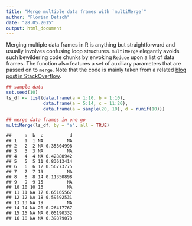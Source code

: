 ```yaml
---
title: "Merge multiple data frames with `multiMerge`"
author: "Florian Detsch"
date: "28.05.2015"
output: html_document
---
```




Merging multiple data frames in R is anything but straightforward and usually involves confusing loop structures. `multiMerge` elegantly avoids such bewildering code chunks by envoking `Reduce` upon a list of data frames. The function also features a set of auxiliary parameters that are passed on to `merge`. Note that the code is mainly taken from a related [blog post in StackOverflow](https://stackoverflow.com/questions/8091303/merge-multiple-data-frames-in-a-list-simultaneously). 


```r
## sample data
set.seed(10)
ls_df <- list(data.frame(a = 1:10, b = 1:10),
              data.frame(a = 5:14, c = 11:20),
              data.frame(a = sample(20, 10), d = runif(10)))

## merge data frames in one go
multiMerge(ls_df, by = "a", all = TRUE)
```

```
##     a  b  c          d
## 1   1  1 NA         NA
## 2   2  2 NA 0.35804998
## 3   3  3 NA         NA
## 4   4  4 NA 0.42880942
## 5   5  5 11 0.83613414
## 6   6  6 12 0.56773775
## 7   7  7 13         NA
## 8   8  8 14 0.11350898
## 9   9  9 15         NA
## 10 10 10 16         NA
## 11 11 NA 17 0.65165567
## 12 12 NA 18 0.59592531
## 13 13 NA 19         NA
## 14 14 NA 20 0.26417767
## 15 15 NA NA 0.05190332
## 16 18 NA NA 0.39879073
```
